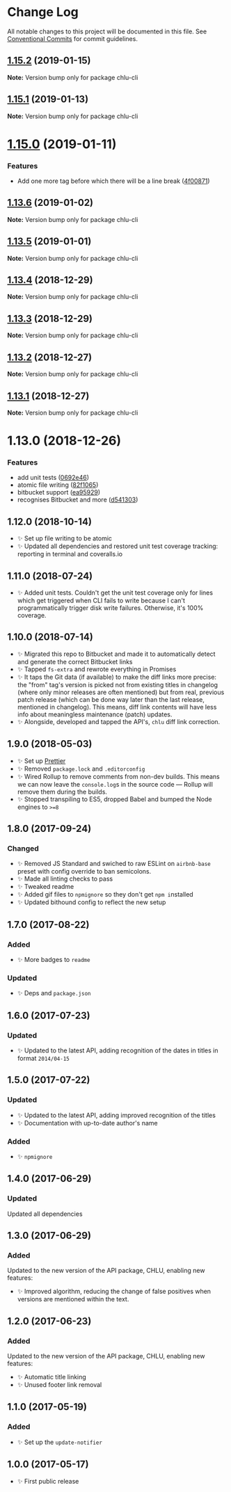 # Change Log

All notable changes to this project will be documented in this file.
See [Conventional Commits](https://conventionalcommits.org) for commit guidelines.

## [1.15.2](https://bitbucket.org/codsen/codsen/src/master/packages/chlu-cli/compare/chlu-cli@1.15.1...chlu-cli@1.15.2) (2019-01-15)

**Note:** Version bump only for package chlu-cli





## [1.15.1](https://bitbucket.org/codsen/codsen/src/master/packages/chlu-cli/compare/chlu-cli@1.15.0...chlu-cli@1.15.1) (2019-01-13)

**Note:** Version bump only for package chlu-cli





# [1.15.0](https://bitbucket.org/codsen/codsen/src/master/packages/chlu-cli/compare/chlu-cli@1.13.6...chlu-cli@1.15.0) (2019-01-11)

### Features

- Add one more tag before which there will be a line break ([4f00871](https://bitbucket.org/codsen/codsen/src/master/packages/chlu-cli/commits/4f00871))

## [1.13.6](https://bitbucket.org/codsen/codsen/src/master/packages/chlu-cli/compare/chlu-cli@1.13.5...chlu-cli@1.13.6) (2019-01-02)

**Note:** Version bump only for package chlu-cli

## [1.13.5](https://bitbucket.org/codsen/codsen/src/master/packages/chlu-cli/compare/chlu-cli@1.13.4...chlu-cli@1.13.5) (2019-01-01)

**Note:** Version bump only for package chlu-cli

## [1.13.4](https://bitbucket.org/codsen/codsen/src/master/packages/chlu-cli/compare/chlu-cli@1.13.3...chlu-cli@1.13.4) (2018-12-29)

**Note:** Version bump only for package chlu-cli

## [1.13.3](https://bitbucket.org/codsen/codsen/src/master/packages/chlu-cli/compare/chlu-cli@1.13.2...chlu-cli@1.13.3) (2018-12-29)

**Note:** Version bump only for package chlu-cli

## [1.13.2](https://bitbucket.org/codsen/codsen/src/master/packages/chlu-cli/compare/chlu-cli@1.13.1...chlu-cli@1.13.2) (2018-12-27)

**Note:** Version bump only for package chlu-cli

## [1.13.1](https://bitbucket.org/codsen/codsen/src/master/packages/chlu-cli/compare/chlu-cli@1.13.0...chlu-cli@1.13.1) (2018-12-27)

**Note:** Version bump only for package chlu-cli

# 1.13.0 (2018-12-26)

### Features

- add unit tests ([0692e46](https://bitbucket.org/codsen/codsen/src/master/packages/chlu-cli/commits/0692e46))
- atomic file writing ([82f1065](https://bitbucket.org/codsen/codsen/src/master/packages/chlu-cli/commits/82f1065))
- bitbucket support ([ea95929](https://bitbucket.org/codsen/codsen/src/master/packages/chlu-cli/commits/ea95929))
- recognises Bitbucket and more ([d541303](https://bitbucket.org/codsen/codsen/src/master/packages/chlu-cli/commits/d541303))

## 1.12.0 (2018-10-14)

- ✨ Set up file writing to be atomic
- ✨ Updated all dependencies and restored unit test coverage tracking: reporting in terminal and coveralls.io

## 1.11.0 (2018-07-24)

- ✨ Added unit tests. Couldn't get the unit test coverage only for lines which get triggered when CLI fails to write because I can't programmatically trigger disk write failures. Otherwise, it's 100% coverage.

## 1.10.0 (2018-07-14)

- ✨ Migrated this repo to Bitbucket and made it to automatically detect and generate the correct Bitbucket links
- ✨ Tapped `fs-extra` and rewrote everything in Promises
- ✨ It taps the Git data (if available) to make the diff links more precise: the "from" tag's version is picked not from existing titles in changelog (where only minor releases are often mentioned) but from real, previous patch release (which can be done way later than the last release, mentioned in changelog). This means, diff link contents will have less info about meaningless maintenance (patch) updates.
- ✨ Alongside, developed and tapped the API's, `chlu` diff link correction.

## 1.9.0 (2018-05-03)

- ✨ Set up [Prettier](https://prettier.io)
- ✨ Removed `package.lock` and `.editorconfig`
- ✨ Wired Rollup to remove comments from non-dev builds. This means we can now leave the `console.log`s in the source code — Rollup will remove them during the builds.
- ✨ Stopped transpiling to ES5, dropped Babel and bumped the Node engines to `>=8`

## 1.8.0 (2017-09-24)

### Changed

- ✨ Removed JS Standard and swiched to raw ESLint on `airbnb-base` preset with config override to ban semicolons.
- ✨ Made all linting checks to pass
- ✨ Tweaked readme
- ✨ Added gif files to `npmignore` so they don't get `npm i`nstalled
- ✨ Updated bithound config to reflect the new setup

## 1.7.0 (2017-08-22)

### Added

- ✨ More badges to `readme`

### Updated

- ✨ Deps and `package.json`

## 1.6.0 (2017-07-23)

### Updated

- ✨ Updated to the latest API, adding recognition of the dates in titles in format `2014/04-15`

## 1.5.0 (2017-07-22)

### Updated

- ✨ Updated to the latest API, adding improved recognition of the titles
- ✨ Documentation with up-to-date author's name

### Added

- ✨ `npmignore`

## 1.4.0 (2017-06-29)

### Updated

Updated all dependencies

## 1.3.0 (2017-06-29)

### Added

Updated to the new version of the API package, CHLU, enabling new features:

- ✨ Improved algorithm, reducing the change of false positives when versions are mentioned within the text.

## 1.2.0 (2017-06-23)

### Added

Updated to the new version of the API package, CHLU, enabling new features:

- ✨ Automatic title linking
- ✨ Unused footer link removal

## 1.1.0 (2017-05-19)

### Added

- ✨ Set up the `update-notifier`

## 1.0.0 (2017-05-17)

- ✨ First public release
